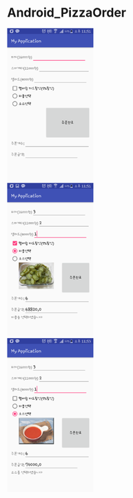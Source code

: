 # Android_PizzaOrder

<img src='https://github.com/kchs942/Android_PizzaOrder/blob/master/app/pics/Screenshot_2016-11-25-23-51-31.png?raw=true' width="200"><br>
<img src='https://github.com/kchs942/Android_PizzaOrder/blob/master/app/pics/Screenshot_2016-11-25-23-51-53.png?raw=true' width="200"><br>
<img src='https://github.com/kchs942/Android_PizzaOrder/blob/master/app/pics/Screenshot_2016-11-25-23-53-06.png?raw=true' width="200"><br>

